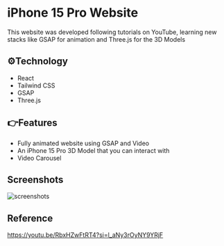 # iPhone 15 Pro Website
This website was developed following tutorials on YouTube, learning new stacks like GSAP for animation and Three.js for the 3D Models


## ⚙️Technology
- React
- Tailwind CSS
- GSAP
- Three.js

## 👉Features
- Fully animated website using GSAP and Video
- An iPhone 15 Pro 3D Model that you can interact with
- Video Carousel

## Screenshots
![screenshots](https://github.com/user-attachments/assets/ca4d7dd2-7540-467f-ab47-7e66887c6ecb)

## Reference
https://youtu.be/RbxHZwFtRT4?si=l_aNy3rOyNY9YRjF
